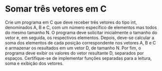 # Somar três vetores em C

Crie um programa em C que deve receber três vetores do tipo int, denominados A, B e C, com um número específico de elementos mas todos do mesmo tamanho N. O programa deve solicitar inicialmente o tamanho do vetor e, em seguida, os respectivos elementos. Depois, deve-se calcular a soma dos elementos de cada posição correspondente nos vetores A, B e C e armazenar os resultados em um vetor D, de tamanho N. Por fim, o programa deve exibir os valores do vetor resultante D, separados por espaços. Certifique-se de implementar funções separadas para a leitura, soma e exibição dos vetores.